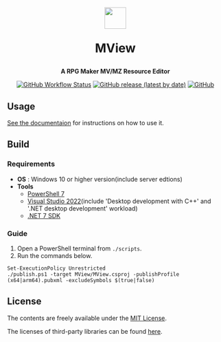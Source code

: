 <p align="center">
    <h1 align="center">
        <img src="https://raw.githubusercontent.com/handbros/mview/main/docs/images/mview_icon.ico" width="50" height="50">
        <p>MView</p>
    </h1>
    <p align="center"><b>A RPG Maker MV/MZ Resource Editor</b></p>
    <p align="center">
        <a target="_blank" href="https://github.com/handbros/mview/actions"><img alt="GitHub Workflow Status" src="https://img.shields.io/github/actions/workflow/status/handbros/mview/release.yml?branch=main"></a>
        <a target="_blank" href="https://github.com/handbros/mview/releases/latest"><img alt="GitHub release (latest by date)" src="https://img.shields.io/github/v/release/handbros/mview"></a>
        <a target="_blank" href="https://github.com/handbros/mview/blob/main/LICENSE"><img alt="GitHub" src="https://img.shields.io/github/license/handbros/mview"></a>
    </p>
</p>

## Usage
[See the documentaion](../docs/GUIDE.md) for instructions on how to use it.

## Build
### Requirements
 * __OS__ : Windows 10 or higher version(include server edtions)
 * __Tools__
   * [PowerShell 7](https://github.com/PowerShell/PowerShell)
   * [Visual Studio 2022](https://visualstudio.microsoft.com/)(include 'Desktop development with C++' and '.NET desktop development' workload)
   * [.NET 7 SDK](https://dotnet.microsoft.com/en-us/download)

### Guide
1. Open a PowerShell terminal from `./scripts`.
2. Run the commands below.
```pwsh
Set-ExecutionPolicy Unrestricted
./publish.ps1 -target MView/MView.csproj -publishProfile (x64|arm64).pubxml -excludeSymbols $(true|false)
```

## License
The contents are freely available under the [MIT License](http://opensource.org/licenses/MIT).

The licenses of third-party libraries can be found [here](https://github.com/handbros/mview/blob/main/docs/THIRD_PARTY_NOTICES.md).
